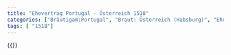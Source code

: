 ```yaml
---
title: "Ehevertrag Portugal - Österreich 1518"
categories: ["Bräutigam:Portugal", "Braut: Österreich (Habsburg)", "Eheschließung vollzogen?:Ja", "verschiedenkonfessionelle Ehe?:Nein", "Dynastie Bräutigam:unbekannt", "Akteur Bräutigam:unbekannt", "Akteur Braut:Habsburg (Österreich)", "Textbezug?:nein", "Ständisch?:nein", "Ratifikation?:ja", "Sonstiges?:nein", "Bräutigam:Portugal", "Braut: Österreich (Habsburg)"]
tags: [ "1518"]
---
```

<!--more-->
{{<v19>}}
